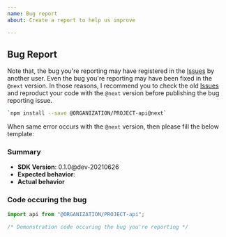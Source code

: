 ```yaml
---
name: Bug report
about: Create a report to help us improve

---
```


## Bug Report
Note that, the bug you're reporting may have registered in the [Issues](https://github.com/samchon/backend/search?type=Issues) by another user. Even the bug you're reporting may have been fixed in the `@next` version. In those reasons, I recommend you to check the old [Issues](https://github.com/samchon/backend/search?type=Issues) and reproduct your code with the `@next` version before publishing the bug reporting issue.

```bash
`npm install --save @ORGANIZATION/PROJECT-api@next`
```

When same error occurs with the `@next` version, then please fill the below template:

### Summary
  - **SDK Version**: 0.1.0@dev-20210626
  - **Expected behavior**: 
  - **Actual behavior**

### Code occuring the bug
```typescript
import api from "@ORGANIZATION/PROJECT-api";

/* Demonstration code occuring the bug you're reporting */
```